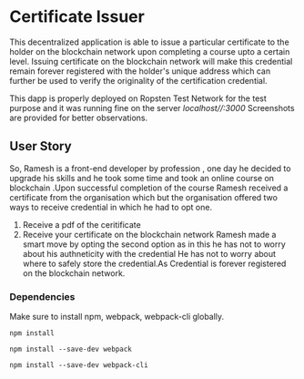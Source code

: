 # Certificate Issuer

This decentralized application is able to issue a particular certificate to the holder on the blockchain network upon completing a course upto a certain level.
Issuing certificate on the blockchain network will make this credential remain forever registered with the holder's unique address which can further be used to verify the originality of the certification credential.

This dapp is properly deployed on Ropsten Test Network for the test purpose and it was running fine on the server _localhost//:3000_
Screenshots are provided for better observations.

## User Story

So, Ramesh is a front-end developer by profession , one day he decided to upgrade his skills and he took some time and took an online course on blockchain .Upon successful completion of the course Ramesh received
a certificate from the organisation which but the organisation offered two ways to receive credential in which he had to opt one.
1. Receive a pdf of the ceritificate
2. Receive your certificate on the blockchain network
Ramesh made a smart move by opting the second option as in this he has not to worry about his authneticity with the credential 
He has not to worry about where to safely store the credential.As Credential is forever registered on the blockchain network.

### Dependencies

Make sure to install npm, webpack, webpack-cli globally.

```npm install```

```npm install --save-dev webpack```

```npm install --save-dev webpack-cli```
